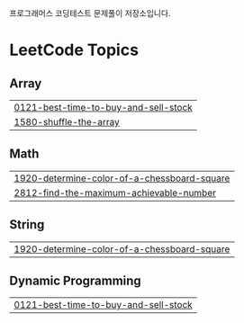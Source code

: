 프로그래머스 코딩테스트 문제풀이 저장소입니다.

<!---LeetCode Topics Start-->
# LeetCode Topics
## Array
|  |
| ------- |
| [0121-best-time-to-buy-and-sell-stock](https://github.com/Dom1046/CodeTest/tree/master/0121-best-time-to-buy-and-sell-stock) |
| [1580-shuffle-the-array](https://github.com/Dom1046/CodeTest/tree/master/1580-shuffle-the-array) |
## Math
|  |
| ------- |
| [1920-determine-color-of-a-chessboard-square](https://github.com/Dom1046/CodeTest/tree/master/1920-determine-color-of-a-chessboard-square) |
| [2812-find-the-maximum-achievable-number](https://github.com/Dom1046/CodeTest/tree/master/2812-find-the-maximum-achievable-number) |
## String
|  |
| ------- |
| [1920-determine-color-of-a-chessboard-square](https://github.com/Dom1046/CodeTest/tree/master/1920-determine-color-of-a-chessboard-square) |
## Dynamic Programming
|  |
| ------- |
| [0121-best-time-to-buy-and-sell-stock](https://github.com/Dom1046/CodeTest/tree/master/0121-best-time-to-buy-and-sell-stock) |
<!---LeetCode Topics End-->